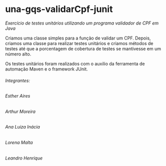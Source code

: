# una-gqs-validarCpf-junit
_Exercício de testes unitários utilizando um programa validador de CPF em Java_

Criamos uma classe simples para a função de validar um CPF. Depois, criamos uma classe para realizar testes unitários e criamos métodos de testes até que a porcentagem de cobertura de testes se mantivesse em um número alto.

Os testes unitários foram realizados com o auxilio da ferramenta de automação Maven e o framework JUnit.

###### Integrantes:
###### Esther Aires
###### Arthur Moreira
###### Ana Luiza Inácia
###### Lorena Malta
###### Leandro Henrique
